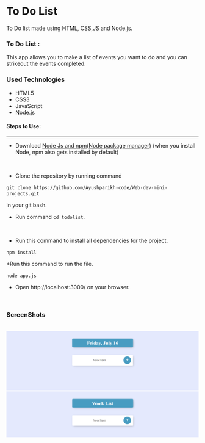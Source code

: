 <h1>To Do List</h1>

<p>To Do list made using HTML, CSS,JS and Node.js.</p>

### To Do List :

<p>This app allows you to make a list of events you want to do and you can strikeout the events completed.</p>

<h3>Used Technologies</h3>
<ul>
  <li>HTML5</li>
  <li>CSS3</li>
  <li>JavaScript</li>
  <li>Node.js</li>
</ul>

#### Steps to Use:

---
* Download [Node Js and npm(Node package manager)](https://nodejs.org/en/) (when you install Node, npm also gets installed by default)
<br/>

* Clone the repository by running command
```
git clone https://github.com/Ayushparikh-code/Web-dev-mini-projects.git
```
in your git bash.
<br/>

* Run command `cd todolist`.
<br/>

* Run this command to install all dependencies for the project.
```
npm install
```
*Run this command to run the file.
```
node app.js
```
* Open http://localhost:3000/ on your browser.
<br/>

<h3>ScreenShots</h3>
<br>
<img src="images\main.PNG"/>
<img src="images/work.PNG"/>
